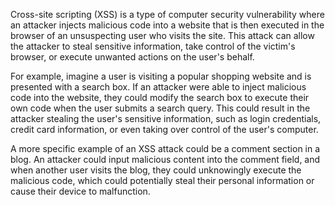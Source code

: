 

Cross-site scripting (XSS) is a type of computer security vulnerability where an attacker injects malicious code into a website that is then executed in the browser of an unsuspecting user who visits the site. This attack can allow the attacker to steal sensitive information, take control of the victim's browser, or execute unwanted actions on the user's behalf.

For example, imagine a user is visiting a popular shopping website and is presented with a search box. If an attacker were able to inject malicious code into the website, they could modify the search box to execute their own code when the user submits a search query. This could result in the attacker stealing the user's sensitive information, such as login credentials, credit card information, or even taking over control of the user's computer.

A more specific example of an XSS attack could be a comment section in a blog. An attacker could input malicious content into the comment field, and when another user visits the blog, they could unknowingly execute the malicious code, which could potentially steal their personal information or cause their device to malfunction.